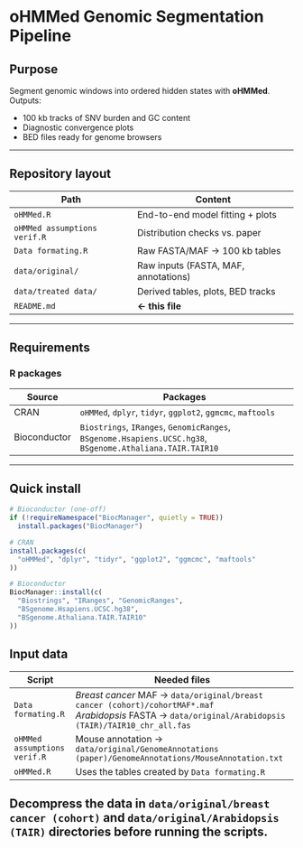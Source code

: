 # oHMMed Genomic Segmentation Pipeline

## Purpose  
Segment genomic windows into ordered hidden states with **oHMMed**.  
Outputs:

* 100 kb tracks of SNV burden and GC content  
* Diagnostic convergence plots  
* BED files ready for genome browsers  

---

## Repository layout

| Path | Content |
|------|---------|
| `oHMMed.R` | End-to-end model fitting + plots |
| `oHMMed assumptions verif.R` | Distribution checks vs. paper |
| `Data formating.R` | Raw FASTA/MAF → 100 kb tables |
| `data/original/` | Raw inputs (FASTA, MAF, annotations) |
| `data/treated data/` | Derived tables, plots, BED tracks |
| `README.md` | **← this file** |

---

## Requirements
### R packages

| Source | Packages |
|--------|----------|
| CRAN | `oHMMed`, `dplyr`, `tidyr`, `ggplot2`, `ggmcmc`, `maftools` |
| Bioconductor | `Biostrings`, `IRanges`, `GenomicRanges`,<br>`BSgenome.Hsapiens.UCSC.hg38`, `BSgenome.Athaliana.TAIR.TAIR10` |

---

## Quick install

```r
# Bioconductor (one-off)
if (!requireNamespace("BiocManager", quietly = TRUE))
  install.packages("BiocManager")

# CRAN
install.packages(c(
  "oHMMed", "dplyr", "tidyr", "ggplot2", "ggmcmc", "maftools"
))

# Bioconductor
BiocManager::install(c(
  "Biostrings", "IRanges", "GenomicRanges",
  "BSgenome.Hsapiens.UCSC.hg38",
  "BSgenome.Athaliana.TAIR.TAIR10"
))
```

## Input data

| Script | Needed files |
|--------|--------------|
| `Data formating.R` | *Breast cancer* MAF → `data/original/breast cancer (cohort)/cohortMAF*.maf`<br>*Arabidopsis* FASTA → `data/original/Arabidopsis (TAIR)/TAIR10_chr_all.fas` |
| `oHMMed assumptions verif.R` | Mouse annotation → `data/original/GenomeAnnotations (paper)/GenomeAnnotations/MouseAnnotation.txt` |
| `oHMMed.R` | Uses the tables created by `Data formating.R` |

Decompress the data in `data/original/breast cancer (cohort)` and `data/original/Arabidopsis (TAIR)` directories before running the scripts.
---
